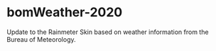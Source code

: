 # bomWeather-2020
Update to the Rainmeter Skin based on weather information from the Bureau of Meteorology.
